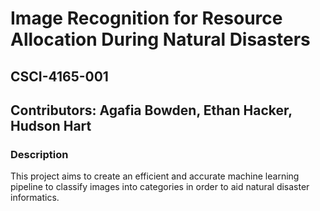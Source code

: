 # Image Recognition for Resource Allocation During Natural Disasters
## CSCI-4165-001
## Contributors: Agafia Bowden, Ethan Hacker, Hudson Hart
### Description
This project aims to create an efficient and accurate machine learning pipeline to classify images into categories in order to aid natural disaster informatics. 
